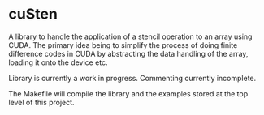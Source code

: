 # cuSten

A library to handle the application of a stencil operation to an array using CUDA. The primary idea being to simplify the process of doing finite difference codes in CUDA by abstracting the data handling of the array, loading it onto the device etc.

Library is currently a work in progress. Commenting currently incomplete.

The Makefile will compile the library and the examples stored at the top level of this project.
